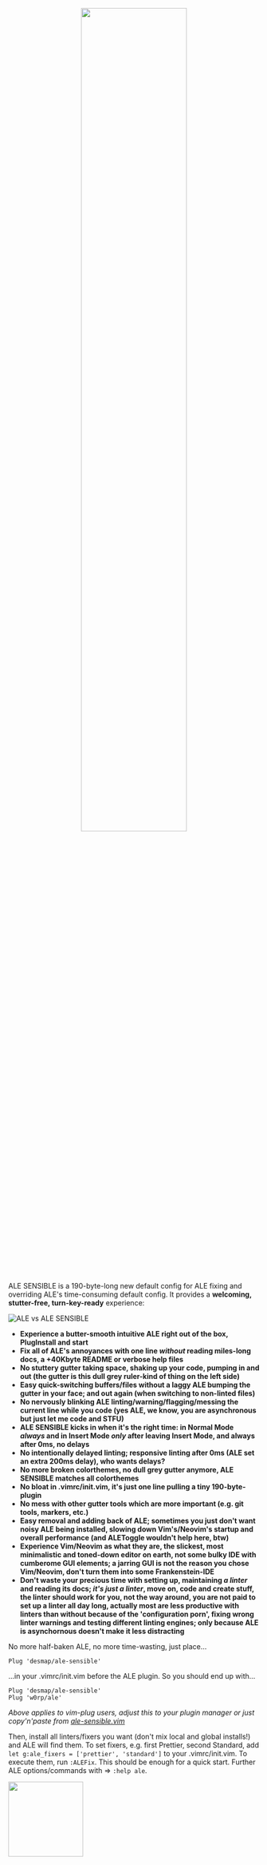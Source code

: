 <p align='center'><img src='https://user-images.githubusercontent.com/43666255/50660194-3c749200-0f9f-11e9-8668-520662ae79d0.png' width='65%'/></p>

ALE SENSIBLE is a 190-byte-long new default config for ALE fixing and overriding ALE's time-consuming default config. It provides a **welcoming, stutter-free, turn-key-ready** experience:

![ALE vs ALE SENSIBLE](https://user-images.githubusercontent.com/43666255/50661068-3df38980-0fa2-11e9-8a6c-e657232484db.png)

- **Experience a butter-smooth intuitive ALE right out of the box, PlugInstall and start** 
- **Fix all of ALE's annoyances with one line _without_ reading miles-long docs, a +40Kbyte README or verbose help files**
- **No stuttery gutter taking space, shaking up your code, pumping in and out (the gutter is this dull grey ruler-kind of thing on the left side)**
- **Easy quick-switching buffers/files without a laggy ALE bumping the gutter in your face; and out again (when switching to non-linted files)**
- **No nervously blinking ALE linting/warning/flagging/messing the current line while you code (yes ALE, we know, you are asynchronous but just let me code and STFU)**
- **ALE SENSIBLE kicks in when it's the right time: in Normal Mode _always_ and in Insert Mode _only_ after leaving Insert Mode, and always after 0ms, no delays** 
- **No intentionally delayed linting; responsive linting after 0ms (ALE set an extra 200ms delay), who wants delays?**
- **No more broken colorthemes, no dull grey gutter anymore, ALE SENSIBLE matches all colorthemes**
- **No bloat in .vimrc/init.vim, it's just one line pulling a tiny 190-byte-plugin**
- **No mess with other gutter tools which are more important (e.g. git tools, markers, etc.)**
- **Easy removal and adding back of ALE; sometimes you just don't want noisy ALE being installed, slowing down Vim's/Neovim's startup and overall performance (and ALEToggle wouldn't help here, btw)**
- **Experience Vim/Neovim as what they are, the slickest, most minimalistic and toned-down editor on earth, not some bulky IDE with cumberome GUI elements; a jarring GUI is not the reason you chose Vim/Neovim, don't turn them into some Frankenstein-IDE**
- **Don't waste your precious time with setting up, maintaining _a linter_ and reading its docs; _it's just a linter_, move on, code and create stuff, the linter should work for you, not the way around, you are not paid to set up a linter all day long, actually most are less productive with linters than without because of the 'configuration porn', fixing wrong linter warnings and testing different linting engines; only because ALE is asynchornous doesn't make it less distracting**

No more half-baken ALE, no more time-wasting, just place...
```
Plug 'desmap/ale-sensible'
```
...in your .vimrc/init.vim before the ALE plugin. So you should end up with...
```
Plug 'desmap/ale-sensible'
Plug 'w0rp/ale'
```
_Above applies to vim-plug users, adjust this to your plugin manager or just copy'n'paste from [ale-sensible.vim](https://github.com/desmap/ale-sensible/blob/master/plugin/ale-sensible.vim)_

Then, install all linters/fixers you want (don't mix local and global installs!) and ALE will find them. To set fixers, e.g. first Prettier, second Standard, add `let g:ale_fixers = ['prettier', 'standard']` to your .vimrc/init.vim. To execute them, run `:ALEFix`. This should be enough for a quick start. Further ALE options/commands with => `:help ale`.

<img src='https://user-images.githubusercontent.com/43666255/50661376-413b4500-0fa3-11e9-9bd4-7248514f576a.png' width=150/>
